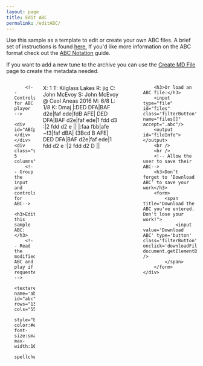 ```yaml
---
layout: page
title: Edit ABC
permalink: /editABC/
---
```


Use this sample as a template to edit or create your own ABC files.
A brief set of instructions is found <a href="/editingABC/">here.</a> If you'd like more information on the ABC format check out the
<a href="http://abcnotation.com/wiki/abc:standard:v2.1">ABC Notation</a>
guide.

If you want to add a new tune to the archive you can use the
[Create MD File](/createMD/) page to create the metadata needed.

<!-- Area to store unrolled ABC -->
<textarea id="ABCprocessed" style="display:none;"></textarea>

<!-- Area to store filename for download -->
<textarea id="filename" style="display:none;"></textarea>

<div class="row small-up-1 medium-up-2 large-up-2">
    <div class="small-7 columns">
        <!-- Draw the dots -->
        <div class="output">
            <div id="paper0" class="paper"></div>
        </div>

        <!-- Controls for ABC player -->
        <div id="ABCplayer"></div>
    </div>
    <div class="small-5 columns">
        <!-- Group the input and controls for ABC-->
        <h3>Edit this sample ABC:</h3>
        <!-- Read the modified ABC and play if requested -->
        <textarea name='abc' id="abc" rows="13" cols="55"
        style="background-color:#ebebeb; font-size:small; max-width:100%;"
        spellcheck="false">
X: 1
T: Kilglass Lakes
R: jig
C: John McEvoy
S: John McEvoy @ Ceol Aneas 2016
M: 6/8
L: 1/8
K: Dmaj
|:DED DFA|BAF d2e|faf ede|fdB AFE|
DED DFA|BAF d2e|faf ede|1 fdd d3 :|2 fdd d2 e ||
|:faa fbb|afe ~f3|faf dBA| (3Bcd B AFE|
DED DFA|BAF d2e|faf ede|1 fdd d2 e :|2 fdd d2 D ||
        </textarea>
        <!-- Show errors -->
        <div id='warnings'></div>

        <h3>Or load an ABC file:</h3>
        <input type="file" id="files" class='filterButton' name="files[]" accept=".abc"/>
        <output id="fileInfo"></output>
        <br />
        <br />
        <!-- Allow the user to save their ABC-->
        <h3>Don’t forget to ‘Download ABC’ to save your work</h3>
        <form>
            <span title="Download the ABC you've entered. Don't lose your work!">
                <input value='Download ABC' type='button' class='filterButton' onclick='downloadFile(document.getElementById("filename").value, document.getElementById("abc").value)' />
            </span>
        </form>
    </div>
</div>

<script>
$(document).ready(function()
{
    // Check for the various File API support.
    var fileInfo = document.getElementById('fileInfo');
    if (window.File && window.FileReader && window.FileList && window.Blob) {
        document.getElementById('files').addEventListener('change', handleFileSelect, false);
    } else {
        fileInfo.innerHTML = 'The File APIs are not fully supported in this browser.';
    }

	// Create the ABC player
	ABCplayer.innerHTML = createABCplayer('processed', '{{ site.defaultABCplayer }}');

    processABCchange(abc);

	// If the ABC changes get ready to play the revised ABC
	$('#abc').change(function() {
        processABCchange(abc);
	});
});

function handleFileSelect(evt) {
    evt.stopPropagation();
    evt.preventDefault();

    var files = evt.target.files; // FileList object.

    // files is a FileList of File objects. List some properties.
    for (var i = 0, f; f = files[i]; i++) {
        var reader = new FileReader();

        reader.onload = function(e) {
            // Is ABC file valid?
            if ((getABCheaderValue("X:", this.result) == '')
                || (getABCheaderValue("T:", this.result) == '')
                || (getABCheaderValue("K:", this.result) == '')) { fileInfo.innerHTML = "Invalid ABC file";
                return (1);
            }

            // stop tune currently playing
            if (typeof playButtonprocessed !== 'undefined'
                && playButtonprocessed.className == "stopButton") {
                stopABC("ABCprocessed");
                playButtonprocessed.className = "";
                playButtonprocessed.className = "playButton";
            }

            // Load the new dots
            abc.value = this.result;

            processABCchange(abc);
        };
        reader.readAsText(f);
    }
}

function processABCchange(abc) {
    // Unroll the ABC to make repeats work properly
    ABCprocessed.value = preProcessABC(abc.value);

    // Reset the filename for downloading
    document.getElementById("filename").innerHTML = slugify(getABCtitle(abc.value)) + '.abc';

    // Display the ABC in the textbox as dots
    abc_editor = new window.ABCJS.Editor("abc", { paper_id: "paper0", warnings_id:"warnings", render_options: {responsive: 'resize'}, indicate_changed: "true" });
}
</script>
